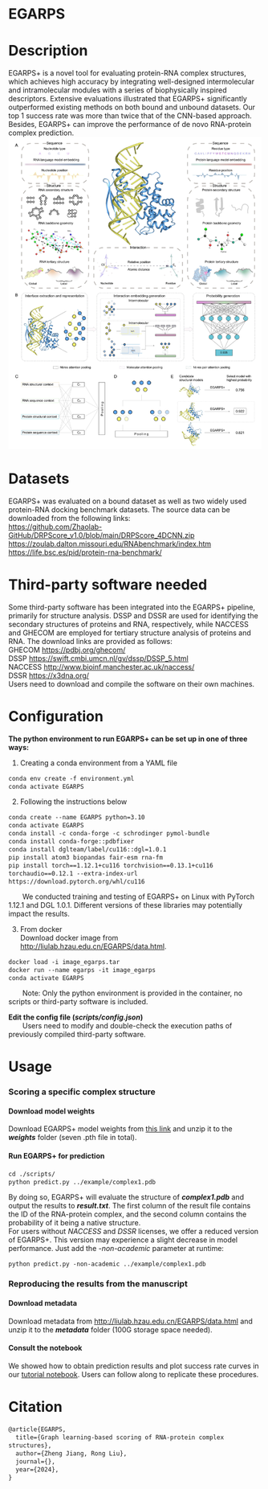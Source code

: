 # EGARPS
# Description
EGARPS+ is a novel tool for evaluating protein-RNA complex structures, which achieves high accuracy by integrating well-designed intermolecular and intramolecular modules with a series of biophysically inspired descriptors. Extensive evaluations illustrated that EGARPS+ significantly outperformed existing methods on both bound and unbound datasets. Our top 1 success rate was more than twice that of the CNN-based approach. Besides, EGARPS+ can improve the performance of de novo RNA-protein complex prediction.  
![image](img/F1.png)  

# Datasets
EGARPS+ was evaluated on a bound dataset as well as two widely used protein-RNA docking benchmark datasets. The source data can be downloaded from the following links:  
https://github.com/Zhaolab-GitHub/DRPScore_v1.0/blob/main/DRPScore_4DCNN.zip  
https://zoulab.dalton.missouri.edu/RNAbenchmark/index.htm  
https://life.bsc.es/pid/protein-rna-benchmark/  

# Third-party software needed
Some third-party software has been integrated into the EGARPS+ pipeline, primarily for structure analysis. DSSP and DSSR are used for identifying the secondary structures of proteins and RNA, respectively, while NACCESS and GHECOM are employed for tertiary structure analysis of proteins and RNA. The download links are provided as follows:  
GHECOM https://pdbj.org/ghecom/  
DSSP https://swift.cmbi.umcn.nl/gv/dssp/DSSP_5.html  
NACCESS http://www.bioinf.manchester.ac.uk/naccess/  
DSSR https://x3dna.org/  
Users need to download and compile the software on their own machines.

# Configuration
**The python environment to run EGARPS+ can be set up in one of three ways:**  
1. Creating a conda environment from a YAML file  
```
conda env create -f environment.yml
conda activate EGARPS
```
2. Following the instructions below  
```
conda create --name EGARPS python=3.10
conda activate EGARPS
conda install -c conda-forge -c schrodinger pymol-bundle
conda install conda-forge::pdbfixer
conda install dglteam/label/cu116::dgl=1.0.1
pip install atom3 biopandas fair-esm rna-fm
pip install torch==1.12.1+cu116 torchvision==0.13.1+cu116 torchaudio==0.12.1 --extra-index-url https://download.pytorch.org/whl/cu116
```
&emsp;&emsp;We conducted training and testing of EGARPS+ on Linux with PyTorch 1.12.1 and DGL 1.0.1. Different versions of these libraries may potentially impact the results.  

3. From docker  
Download docker image from http://liulab.hzau.edu.cn/EGARPS/data.html.  
```
docker load -i image_egarps.tar
docker run --name egarps -it image_egarps
conda activate EGARPS
```
&emsp;&emsp;Note: Only the python environment is provided in the container, no scripts or third-party software is included.  

**Edit the config file (***scripts/config.json***)**  
&emsp;&emsp;Users need to modify and double-check the execution paths of previously compiled third-party software.  

# Usage
### Scoring a specific complex structure
#### Download model weights
Download EGARPS+ model weights from [this link](http://liulab.hzau.edu.cn/EGARPS/data.html) and unzip it to the ***weights*** folder (seven .pth file in total).  
#### Run EGARPS+ for prediction
```
cd ./scripts/
python predict.py ../example/complex1.pdb
```
By doing so, EGARPS+ will evaluate the structure of ***complex1.pdb*** and output the results to ***result.txt***. The first column of the result file contains the ID of the RNA-protein complex, and the second column contains the probability of it being a native structure.  
For users without *NACCESS* and *DSSR* licenses, we offer a reduced version of EGARPS+. This version may experience a slight decrease in model performance. Just add the *-non-academic* parameter at runtime:  
```
python predict.py -non-academic ../example/complex1.pdb
```
### Reproducing the results from the manuscript
#### Download metadata
Download metadata from http://liulab.hzau.edu.cn/EGARPS/data.html and unzip it to the ***metadata*** folder (100G storage space needed).
#### Consult the notebook
We showed how to obtain prediction results and plot success rate curves in our [tutorial notebook](./notebooks/performance.ipynb). Users can follow along to replicate these procedures.

# Citation
```
@article{EGARPS,
  title={Graph learning-based scoring of RNA-protein complex structures},
  author={Zheng Jiang, Rong Liu},
  journal={},
  year={2024},
}
```
